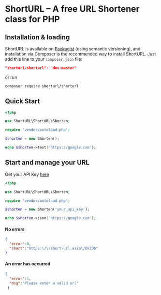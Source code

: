# ShortURL – A free URL Shortener class for PHP

## Installation & loading
ShortURL is available on [Packagist](https://packagist.org/packages/shorturl/shorturl) (using semantic versioning), and installation via [Composer](https://getcomposer.org) is the recommended way to install ShortURL. Just add this line to your `composer.json` file:

```json
"shorturl/shorturl": "dev-master"
```

or run

```sh
composer require shorturl/shorturl
```

## Quick Start

```php
<?php

use ShortURL\ShortURL\Shorten;

require 'vendor/autoload.php';

$shorten = new Shorten();

echo $shorten->text('https://google.com');

```


## Start and manage your URL

Get your API Key [here](https://short-url.asia/user/register)

```php
<?php

use ShortURL\ShortURL\Shorten;

require 'vendor/autoload.php';

$shorten = new Shorten('your_api_key');

echo $shorten->json('https://google.com');

```

#### No errors
```json
{
  "error":0,
  "short":"https:\/\/short-url.asia\/DkZOb"
}
```

#### An error has occurred
```json
{
  "error":1,
  "msg":"Please enter a valid url"
 }
```